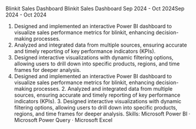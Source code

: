 
Blinkit Sales Dashboard
Blinkit Sales Dashboard
Sep 2024 - Oct 2024Sep 2024 - Oct 2024
1. Designed and implemented an interactive Power BI dashboard to visualize sales performance metrics for blinkit, enhancing decision-making processes.
2. Analyzed and integrated data from multiple sources, ensuring accurate and timely reporting of key performance indicators (KPIs).
3. Designed interactive visualizations with dynamic filtering options, allowing users to drill down into specific products, regions, and time frames for deeper analysis.
1. Designed and implemented an interactive Power BI dashboard to visualize sales performance metrics for blinkit, enhancing decision-making processes. 2. Analyzed and integrated data from multiple sources, ensuring accurate and timely reporting of key performance indicators (KPIs). 3. Designed interactive visualizations with dynamic filtering options, allowing users to drill down into specific products, regions, and time frames for deeper analysis.
Skills: Microsoft Power BI · Microsoft Power Query · Microsoft Excel
